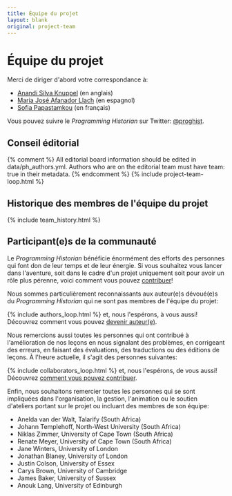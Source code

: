 ```yaml
---
title: Équipe du projet
layout: blank
original: project-team
---
```


# Équipe du projet
Merci de diriger d'abord votre correspondance à:

* <a href="mailto:anandi.silva.knuppel@emory.edu">Anandi Silva Knuppel</a> (en anglais)
* <a href="mailto:mj.afanador28@uniandes.edu.co">Maria José Afanador Llach</a> (en espagnol)
* <a href="mailto:spapastamkou@gmail.com">Sofia Papastamkou</a> (en français)

Vous pouvez suivre le _Programming Historian_ sur Twitter: [@proghist](http://twitter.com/proghist).

## Conseil éditorial

{% comment %}
All editorial board information should be edited in data/ph_authors.yml. Authors who are on the editorial team must have team: true in their metadata.
{% endcomment %}
{% include project-team-loop.html %}

## Historique des membres de l'équipe du projet

{% include team_history.html %}

## Participant(e)s de la communauté

Le _Programming Historian_ bénéficie énormément des efforts des personnes qui font don de leur temps et de leur énergie. Si vous souhaitez vous lancer dans l'aventure, soit dans le cadre d'un projet uniquement soit pour avoir un rôle plus pérenne, voici comment vous pouvez [contribuer](/fr/contribuer)!

Nous sommes particulièrement reconnaissants aux auteur(e)s dévoué(e)s du _Programming Historian_ qui ne sont pas membres de l'équipe du projet:

{% include authors_loop.html %} et, nous l'espérons, à vous aussi! Découvrez comment vous pouvez [devenir auteur(e)](/fr/contribuer).

Nous remercions aussi toutes les personnes qui ont contribué à l'amélioration de nos leçons en nous signalant des problèmes, en corrigeant des erreurs, en faisant des évaluations, des traductions ou des éditions de leçons. À l'heure actuelle, il s'agit des personnes suivantes:

{% include collaborators_loop.html %} et, nous l'espérons, de vous aussi! Découvrez [comment vous pouvez contribuer](/fr/contribuer).

Enfin, nous souhaitons remercier toutes les personnes qui se sont impliquées dans l'organisation, la gestion, l'animation ou le soutien d'ateliers portant sur le projet ou incluant des membres de son équipe:

* Anelda van der Walt, Talarify (South Africa)
* Johann Templehoff, North-West University (South Africa)
* Niklas Zimmer, University of Cape Town (South Africa)
* Renate Meyer, University of Cape Town (South Africa)
* Jane Winters, University of London
* Jonathan Blaney, University of London
* Justin Colson, University of Essex
* Carys Brown, University of Cambridge
* James Baker, University of Sussex
* Anouk Lang, University of Edinburgh

